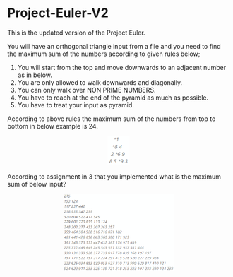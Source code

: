# Project-Euler-V2
This is the updated version of the Project Euler.

You will have an orthogonal triangle input from a file and you need to find the maximum sum of the numbers according to given rules below;

1. You will start from the top and move downwards to an adjacent number as in below.
2. You are only allowed to walk downwards and diagonally.
3. You can only walk over NON PRIME NUMBERS.
4. You have to reach at the end of the pyramid as much as possible.
5. You have to treat your input as pyramid.

According to above rules the maximum sum of the numbers from top to bottom in below example is 24.
<p align="center">
  <img src="images/small-triangle.png" width="50" title="How It Works?">
</p>

According to assignment in 3 that you implemented what is the maximum sum of below input?
<p align="center">
  <img src="images/big-triangle.png" width="250" title="How It Works?">
</p>
